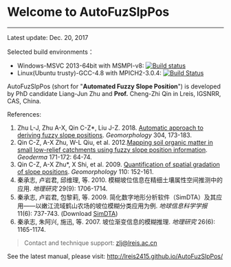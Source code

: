 # Welcome to AutoFuzSlpPos
----------

Latest update: Dec. 20, 2017

Selected build environments：

+ Windows-MSVC 2013-64bit with MSMPI-v8: [![Build status](https://ci.appveyor.com/api/projects/status/d7p64laeebeqg9li?svg=true)](https://ci.appveyor.com/project/lreis-2415/autofuzslppos)
+ Linux(Ubuntu trusty)-GCC-4.8 with MPICH2-3.0.4: [![Build Status](http://badges.herokuapp.com/travis/lreis2415/AutoFuzSlpPos?branch=master&env=BUILD_NAME=linux_gcc48&label=linux_gcc48)](https://travis-ci.org/lreis2415/AutoFuzSlpPos) 

AutoFuzSlpPos (short for "**Automated Fuzzy Slope Position**") is developed by PhD candidate Liang-Jun Zhu and **Prof.** Cheng-Zhi Qin in Lreis, IGSNRR, CAS, China.

References:

1. Zhu L-J, Zhu A-X, Qin C-Z*, Liu J-Z. 2018. [Automatic approach to deriving fuzzy slope positions](http://www.sciencedirect.com/science/article/pii/S0169555X17300612). _Geomorphology_ 304, 173-183.
2. Qin C-Z, A-X Zhu, W-L Qiu, et al. 2012.[Mapping soil organic matter in small low-relief catchments using fuzzy slope position information](http://www.sciencedirect.com/science/article/pii/S0016706111001753). _Geoderma_ 171-172: 64-74.
3. Qin C-Z, A-X Zhu*, X Shi, et al. 2009. [Quantification of spatial gradation of slope positions](http://www.sciencedirect.com/science/article/pii/S0169555X0900155X). _Geomorphology_ 110: 152-161. 
4. 秦承志, 卢岩君, 邱维理, 等. 2010. 模糊坡位信息在精细土壤属性空间推测中的应用. _地理研究_ 29(9): 1706-1714.
5. 秦承志, 卢岩君, 包黎莉, 等. 2009. 简化数字地形分析软件（SimDTA）及其应用——以嫩江流域鹤山农场的坡位模糊分类应用为例. _地球信息科学学报_ 11(6): 737-743. (Download [SimDTA](https://github.com/lreis2415/SimDTA))
6. 秦承志, 朱阿兴, 施迅, 等. 2007. 坡位渐变信息的模糊推理. _地理研究_ 26(6): 1165-1174. 

>Contact and technique support: zlj@lreis.ac.cn

See the latest manual, please visit: http://lreis2415.github.io/AutoFuzSlpPos/